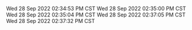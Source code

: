 Wed 28 Sep 2022 02:34:53 PM CST
Wed 28 Sep 2022 02:35:00 PM CST
Wed 28 Sep 2022 02:35:04 PM CST
Wed 28 Sep 2022 02:37:05 PM CST
Wed 28 Sep 2022 02:37:32 PM CST
